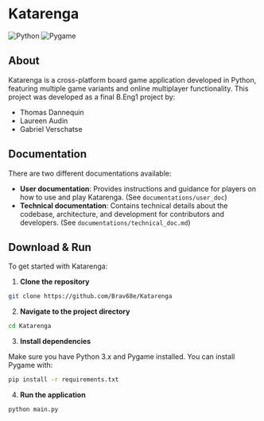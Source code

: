 # Katarenga
![Python](https://img.shields.io/badge/python-3.x-blue.svg)
![Pygame](https://img.shields.io/badge/pygame-latest-green.svg)

## About
Katarenga is a cross-platform board game application developed in Python, featuring multiple game variants and online multiplayer functionality. This project was developed as a final B.Eng1 project by:

- Thomas Dannequin
- Laureen Audin 
- Gabriel Verschatse

## Documentation
There are two different documentations available:
- **User documentation**: Provides instructions and guidance for players on how to use and play Katarenga. (See `documentations/user_doc`)
- **Technical documentation**: Contains technical details about the codebase, architecture, and development for contributors and developers. (See `documentations/technical_doc.md`)

## Download & Run

To get started with Katarenga:

1. **Clone the repository**

```bash
git clone https://github.com/Brav68e/Katarenga
```

2. **Navigate to the project directory**

```bash
cd Katarenga
```

3. **Install dependencies**

Make sure you have Python 3.x and Pygame installed. You can install Pygame with:

```bash
pip install -r requirements.txt
```

4. **Run the application**

```bash
python main.py
```
